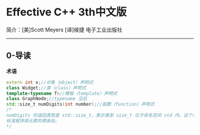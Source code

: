 # Effective C++ 3th中文版

简介：[美]Scott Meyers [译]侯捷 电子工业出版社

****

## 0-导读

**术语**

```c++
extern int x;//对象（object）声明式
class Widget;//类（class）声明式
template<typename T>//模板（template）声明式
class GraphNode;//typename 见后
std::size_t numDigits(int number);//函数（function）声明式
/*
numDigits 的返回类型是 std::size_t，表示类型 size_t 位于命名空间 std 内，这个命名空间是几乎所有 C++
标准程序库元素的栖身处。
*/


```



